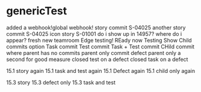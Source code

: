 # genericTest

added a webhook!global webhook!
story commit S-04025
another story commit S-04025
icon story S-01001
do i show up in 14957?
where do i appear?
fresh new teamroom
Edge testing!
REady now
Testing Show Child commits option
Task commit
Test commit
Task + Test commit
CHild commit where parent has no commits
parent only commit
defect parent only 
a second for good measure
closed test on a defect
closed task on a defect

15.1 story again
15.1 task and test again
15.1 Defect again
15.1 child only again

15.3 story
15.3 defect only
15.3 task and test
